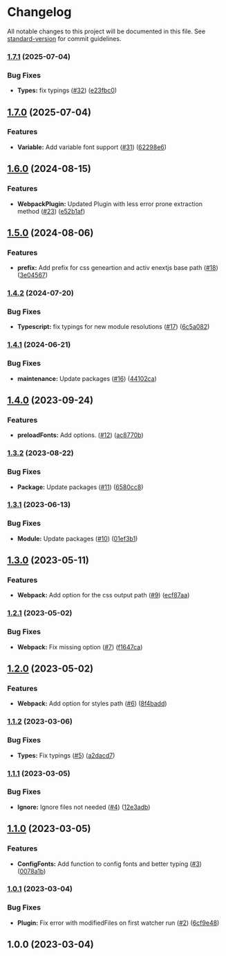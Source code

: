 # Changelog

All notable changes to this project will be documented in this file. See [standard-version](https://github.com/conventional-changelog/standard-version) for commit guidelines.

### [1.7.1](https://github.com/nfqde/nfq-next-fonts/compare/v1.7.0...v1.7.1) (2025-07-04)


### Bug Fixes

* **Types:** fix typings ([#32](https://github.com/nfqde/nfq-next-fonts/issues/32)) ([e23fbc0](https://github.com/nfqde/nfq-next-fonts/commit/e23fbc0c017924546f48b4f47e65bb28e50e7eef))

## [1.7.0](https://github.com/nfqde/nfq-next-fonts/compare/v1.6.0...v1.7.0) (2025-07-04)


### Features

* **Variable:** Add variable font support ([#31](https://github.com/nfqde/nfq-next-fonts/issues/31)) ([62298e6](https://github.com/nfqde/nfq-next-fonts/commit/62298e6cd7973aadfcd84d4ac317d2f7635a8354))

## [1.6.0](https://github.com/nfqde/nfq-next-fonts/compare/v1.5.0...v1.6.0) (2024-08-15)


### Features

* **WebpackPlugin:** Updated Plugin with less error prone extraction method ([#23](https://github.com/nfqde/nfq-next-fonts/issues/23)) ([e52b1af](https://github.com/nfqde/nfq-next-fonts/commit/e52b1afdcabe9780e9eebed6a4566ddb421aa886))

## [1.5.0](https://github.com/nfqde/nfq-next-fonts/compare/v1.4.2...v1.5.0) (2024-08-06)


### Features

* **prefix:** Add prefix for css geneartion and activ enextjs base path ([#18](https://github.com/nfqde/nfq-next-fonts/issues/18)) ([3e04567](https://github.com/nfqde/nfq-next-fonts/commit/3e045676626cebfc0ce03a948d4715a50995f25a))

### [1.4.2](https://github.com/nfqde/nfq-next-fonts/compare/v1.4.1...v1.4.2) (2024-07-20)


### Bug Fixes

* **Typescript:** fix typings for new module resolutions ([#17](https://github.com/nfqde/nfq-next-fonts/issues/17)) ([6c5a082](https://github.com/nfqde/nfq-next-fonts/commit/6c5a0822593ef6e556933eabf08f7ab6b2fb14b4))

### [1.4.1](https://github.com/nfqde/nfq-next-fonts/compare/v1.4.0...v1.4.1) (2024-06-21)


### Bug Fixes

* **maintenance:** Update packages ([#16](https://github.com/nfqde/nfq-next-fonts/issues/16)) ([44102ca](https://github.com/nfqde/nfq-next-fonts/commit/44102ca68bdd4ba87fe8857d2177fc6a7dd9f9ef))

## [1.4.0](https://github.com/nfqde/nfq-next-fonts/compare/v1.3.2...v1.4.0) (2023-09-24)


### Features

* **preloadFonts:** Add options. ([#12](https://github.com/nfqde/nfq-next-fonts/issues/12)) ([ac8770b](https://github.com/nfqde/nfq-next-fonts/commit/ac8770b34a433851b38f1643d78ebf7d80a86835))

### [1.3.2](https://github.com/nfqde/nfq-next-fonts/compare/v1.3.1...v1.3.2) (2023-08-22)


### Bug Fixes

* **Package:** Update packages ([#11](https://github.com/nfqde/nfq-next-fonts/issues/11)) ([6580cc8](https://github.com/nfqde/nfq-next-fonts/commit/6580cc88d1f23daa28d9faf1976d4f76ac66ec8a))

### [1.3.1](https://github.com/nfqde/nfq-next-fonts/compare/v1.3.0...v1.3.1) (2023-06-13)


### Bug Fixes

* **Module:** Update packages ([#10](https://github.com/nfqde/nfq-next-fonts/issues/10)) ([01ef3b1](https://github.com/nfqde/nfq-next-fonts/commit/01ef3b122213a59b6ff8401a155785fa073d5685))

## [1.3.0](https://github.com/nfqde/nfq-next-fonts/compare/v1.2.1...v1.3.0) (2023-05-11)


### Features

* **Webpack:** Add option for the css output path ([#9](https://github.com/nfqde/nfq-next-fonts/issues/9)) ([ecf87aa](https://github.com/nfqde/nfq-next-fonts/commit/ecf87aa0fe42bd8ff57aeed16efa9e96f0c46af3))

### [1.2.1](https://github.com/nfqde/nfq-next-fonts/compare/v1.2.0...v1.2.1) (2023-05-02)


### Bug Fixes

* **Webpack:** Fix missing option ([#7](https://github.com/nfqde/nfq-next-fonts/issues/7)) ([f1647ca](https://github.com/nfqde/nfq-next-fonts/commit/f1647ca99d0bb3d5902c9e3348f14c67caf2fe0b))

## [1.2.0](https://github.com/nfqde/nfq-next-fonts/compare/v1.1.2...v1.2.0) (2023-05-02)


### Features

* **Webpack:** Add option for styles path ([#6](https://github.com/nfqde/nfq-next-fonts/issues/6)) ([8f4badd](https://github.com/nfqde/nfq-next-fonts/commit/8f4badde030c58c49ad4e23a1d2b7ed53bf81160))

### [1.1.2](https://github.com/nfqde/nfq-next-fonts/compare/v1.1.1...v1.1.2) (2023-03-06)


### Bug Fixes

* **Types:** Fix typings ([#5](https://github.com/nfqde/nfq-next-fonts/issues/5)) ([a2dacd7](https://github.com/nfqde/nfq-next-fonts/commit/a2dacd7142f9f4876f7287d018b129eebcad827d))

### [1.1.1](https://github.com/nfqde/nfq-next-fonts/compare/v1.1.0...v1.1.1) (2023-03-05)


### Bug Fixes

* **Ignore:** Ignore files not needed ([#4](https://github.com/nfqde/nfq-next-fonts/issues/4)) ([12e3adb](https://github.com/nfqde/nfq-next-fonts/commit/12e3adb1d36820dfe67d95d68745f42d0af4d305))

## [1.1.0](https://github.com/nfqde/nfq-next-fonts/compare/v1.0.1...v1.1.0) (2023-03-05)


### Features

* **ConfigFonts:** Add function to config fonts and better typing ([#3](https://github.com/nfqde/nfq-next-fonts/issues/3)) ([0078a1b](https://github.com/nfqde/nfq-next-fonts/commit/0078a1be21014d093c64635a70ed5f6107c28be8))

### [1.0.1](https://github.com/nfqde/nfq-next-fonts/compare/v1.0.0...v1.0.1) (2023-03-04)


### Bug Fixes

* **Plugin:** Fix error with modifiedFiles on first watcher run ([#2](https://github.com/nfqde/nfq-next-fonts/issues/2)) ([6cf9e48](https://github.com/nfqde/nfq-next-fonts/commit/6cf9e48c66e5a9701c1488dc69fd9e9bcea8b2f4))

## 1.0.0 (2023-03-04)
